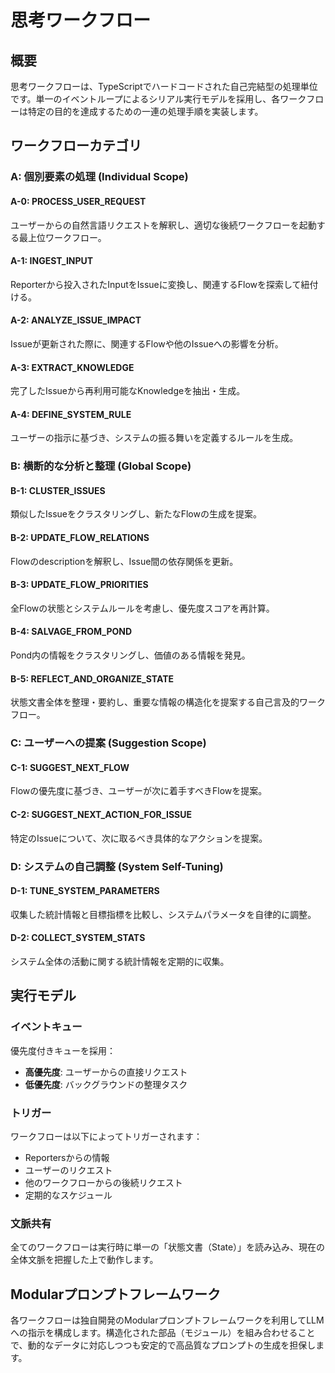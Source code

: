 # 思考ワークフロー

## 概要

思考ワークフローは、TypeScriptでハードコードされた自己完結型の処理単位です。単一のイベントループによるシリアル実行モデルを採用し、各ワークフローは特定の目的を達成するための一連の処理手順を実装します。

## ワークフローカテゴリ

### A: 個別要素の処理 (Individual Scope)

#### A-0: PROCESS_USER_REQUEST
ユーザーからの自然言語リクエストを解釈し、適切な後続ワークフローを起動する最上位ワークフロー。

#### A-1: INGEST_INPUT
Reporterから投入されたInputをIssueに変換し、関連するFlowを探索して紐付ける。

#### A-2: ANALYZE_ISSUE_IMPACT
Issueが更新された際に、関連するFlowや他のIssueへの影響を分析。

#### A-3: EXTRACT_KNOWLEDGE
完了したIssueから再利用可能なKnowledgeを抽出・生成。

#### A-4: DEFINE_SYSTEM_RULE
ユーザーの指示に基づき、システムの振る舞いを定義するルールを生成。

### B: 横断的な分析と整理 (Global Scope)

#### B-1: CLUSTER_ISSUES
類似したIssueをクラスタリングし、新たなFlowの生成を提案。

#### B-2: UPDATE_FLOW_RELATIONS
Flowのdescriptionを解釈し、Issue間の依存関係を更新。

#### B-3: UPDATE_FLOW_PRIORITIES
全Flowの状態とシステムルールを考慮し、優先度スコアを再計算。

#### B-4: SALVAGE_FROM_POND
Pond内の情報をクラスタリングし、価値のある情報を発見。

#### B-5: REFLECT_AND_ORGANIZE_STATE
状態文書全体を整理・要約し、重要な情報の構造化を提案する自己言及的ワークフロー。

### C: ユーザーへの提案 (Suggestion Scope)

#### C-1: SUGGEST_NEXT_FLOW
Flowの優先度に基づき、ユーザーが次に着手すべきFlowを提案。

#### C-2: SUGGEST_NEXT_ACTION_FOR_ISSUE
特定のIssueについて、次に取るべき具体的なアクションを提案。

### D: システムの自己調整 (System Self-Tuning)

#### D-1: TUNE_SYSTEM_PARAMETERS
収集した統計情報と目標指標を比較し、システムパラメータを自律的に調整。

#### D-2: COLLECT_SYSTEM_STATS
システム全体の活動に関する統計情報を定期的に収集。

## 実行モデル

### イベントキュー

優先度付きキューを採用：
- **高優先度**: ユーザーからの直接リクエスト
- **低優先度**: バックグラウンドの整理タスク

### トリガー

ワークフローは以下によってトリガーされます：
- Reportersからの情報
- ユーザーのリクエスト
- 他のワークフローからの後続リクエスト
- 定期的なスケジュール

### 文脈共有

全てのワークフローは実行時に単一の「状態文書（State）」を読み込み、現在の全体文脈を把握した上で動作します。

## Modularプロンプトフレームワーク

各ワークフローは独自開発のModularプロンプトフレームワークを利用してLLMへの指示を構成します。構造化された部品（モジュール）を組み合わせることで、動的なデータに対応しつつも安定的で高品質なプロンプトの生成を担保します。